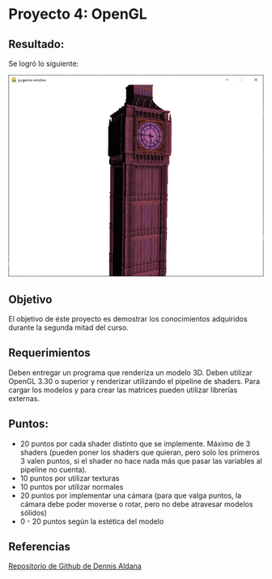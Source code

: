 # Proyecto 4: OpenGL

## Resultado:

Se logró lo siguiente:

![Tower](output.png)


## Objetivo
El objetivo de éste proyecto es demostrar los conocimientos adquiridos durante la segunda mitad del curso.

## Requerimientos
Deben entregar un programa que renderiza un modelo 3D. Deben utilizar OpenGL 3.30 o superior y renderizar utilizando el pipeline de shaders. Para cargar los modelos y para crear las matrices pueden utilizar librerías externas. 

## Puntos:
- 20 puntos por cada shader distinto que se implemente. Máximo de 3 shaders (pueden poner los shaders que quieran, pero solo los primeros 3 valen puntos, si el shader no hace nada más que pasar las variables al pipeline no cuenta).
- 10 puntos por utilizar texturas
- 10 puntos por utilizar normales
- 20 puntos por implementar una cámara (para que valga puntos, la cámara debe poder moverse o rotar, pero no debe atravesar modelos sólidos)
- 0 - 20 puntos según la estética del modelo

## Referencias

[Repositorio de Github de Dennis Aldana](https://github.com/denn1s/python-opengl-playground)
